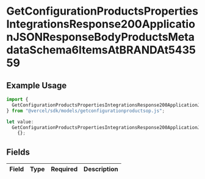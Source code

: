 # GetConfigurationProductsPropertiesIntegrationsResponse200ApplicationJSONResponseBodyProductsMetadataSchema6ItemsAtBRANDAt543559

## Example Usage

```typescript
import {
  GetConfigurationProductsPropertiesIntegrationsResponse200ApplicationJSONResponseBodyProductsMetadataSchema6ItemsAtBRANDAt543559,
} from "@vercel/sdk/models/getconfigurationproductsop.js";

let value:
  GetConfigurationProductsPropertiesIntegrationsResponse200ApplicationJSONResponseBodyProductsMetadataSchema6ItemsAtBRANDAt543559 =
    {};
```

## Fields

| Field       | Type        | Required    | Description |
| ----------- | ----------- | ----------- | ----------- |